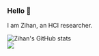 ### Hello 👋

I am Zihan, an HCI researcher.

<!--
**Mamin78/Mamin78** is a ✨ _special_ ✨ repository because its `README.md` (this file) appears on your GitHub profile.

Here are some ideas to get you started:

- 🔭 I’m currently working on ...
- 🌱 I’m currently learning ...
- 👯 I’m looking to collaborate on ...
- 🤔 I’m looking for help with ...
- 💬 Ask me about ...
- 📫 How to reach me: ...
- 😄 Pronouns: ...
- ⚡ Fun fact: ...
-->

![Zihan's GitHub stats](https://github-readme-stats.vercel.app/api?username=yzihan&theme=gruvbox&show_icons=true&bg_color=45,353b48,2f3640&text_color=f5f6fa&title_color=ffa502&icon_color=f6b93b&border_color=ced6e0)
<br>
<a href="https://github.com/anuraghazra/github-readme-stats">
  <img align="center" src="https://github-readme-stats.vercel.app/api/top-langs/?username=yzihan&layout=compact&theme=dracula&bg_color=45,353b48,2f3640&text_color=f5f6fa&title_color=ffa502&icon_color=f6b93b&border_color=ced6e0" />
</a>
<br>
